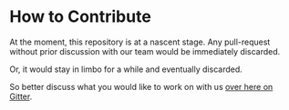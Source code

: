 # How to Contribute

At the moment, this repository is at a nascent stage. Any pull-request without prior discussion with our team would be immediately discarded.

Or, it would stay in limbo for a while and eventually discarded.

So better discuss what you would like to work on with us [over here on Gitter](https://gitter.im/FreeCodeCamp/BackendChallanges).